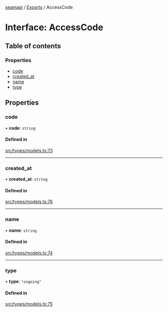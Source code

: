 [seamapi](../README.md) / [Exports](../modules.md) / AccessCode

# Interface: AccessCode

## Table of contents

### Properties

- [code](AccessCode.md#code)
- [created\_at](AccessCode.md#created_at)
- [name](AccessCode.md#name)
- [type](AccessCode.md#type)

## Properties

### code

• **code**: `string`

#### Defined in

[src/types/models.ts:73](https://github.com/hello-seam/seamapi-javascript/blob/main/src/types/models.ts#L73)

___

### created\_at

• **created\_at**: `string`

#### Defined in

[src/types/models.ts:76](https://github.com/hello-seam/seamapi-javascript/blob/main/src/types/models.ts#L76)

___

### name

• **name**: `string`

#### Defined in

[src/types/models.ts:74](https://github.com/hello-seam/seamapi-javascript/blob/main/src/types/models.ts#L74)

___

### type

• **type**: ``"ongoing"``

#### Defined in

[src/types/models.ts:75](https://github.com/hello-seam/seamapi-javascript/blob/main/src/types/models.ts#L75)
